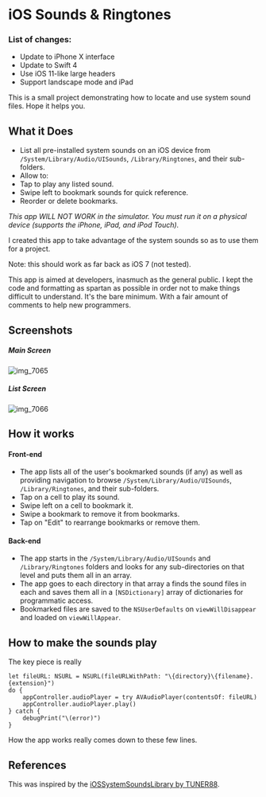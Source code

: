 iOS Sounds & Ringtones
=====================

### List of changes:
* Update to iPhone X interface
* Update to Swift 4
* Use iOS 11-like large headers
* Support landscape mode and iPad

This is a small project demonstrating how to locate and use system sound files. Hope it helps you.

## What it Does
- List all pre-installed system sounds on an iOS device from `/System/Library/Audio/UISounds`, `/Library/Ringtones`, and their sub-folders.
- Allow to:
 - Tap to play any listed sound.
 - Swipe left to bookmark sounds for quick reference.
 - Reorder or delete bookmarks.

*This app WILL NOT WORK in the simulator. You must run it on a physical device (supports the iPhone, iPad, and iPod Touch).*

I created this app to take advantage of the system sounds so as to use them for a project.

Note: this should work as far back as iOS 7 (not tested).

This app is aimed at developers, inasmuch as the general public. I kept the code and formatting as spartan as possible in order not to make things difficult to understand. It's the bare minimum. With a fair amount of comments to help new programmers.

## Screenshots
##### Main Screen
![img_7065](https://cloud.githubusercontent.com/assets/5307697/14158849/85cdfeb6-f6a0-11e5-8e79-63331f69ba0c.PNG)

##### List Screen
![img_7066](https://cloud.githubusercontent.com/assets/5307697/14158854/8825acae-f6a0-11e5-97df-70d9d38ccd54.PNG    )

## How it works
#### Front-end
- The app lists all of the user's bookmarked sounds (if any) as well as providing navigation to browse `/System/Library/Audio/UISounds`, `/Library/Ringtones`, and their sub-folders.
- Tap on a cell to play its sound.
- Swipe left on a cell to bookmark it.
- Swipe a bookmark to remove it from bookmarks.
- Tap on "Edit" to rearrange bookmarks or remove them.

#### Back-end
- The app starts in the `/System/Library/Audio/UISounds` and `/Library/Ringtones` folders and looks for any sub-directories on that level and puts them all in an array.  
- The app goes to each directory in that array a finds the sound files in each and saves them all in a `[NSDictionary]` array of dictionaries for programmatic access.
- Bookmarked files are saved to the `NSUserDefaults` on `viewWillDisappear` and loaded on `viewWillAppear`.


## How to make the sounds play
The key piece is really
````
let fileURL: NSURL = NSURL(fileURLWithPath: "\{directory}\{filename}.{extension}")
do {
    appController.audioPlayer = try AVAudioPlayer(contentsOf: fileURL)
    appController.audioPlayer.play()
} catch {
    debugPrint("\(error)")
}
````
How the app works really comes down to these few lines.

## References
This was inspired by the [iOSSystemSoundsLibrary by TUNER88](https://github.com/TUNER88/iOSSystemSoundsLibrary).
